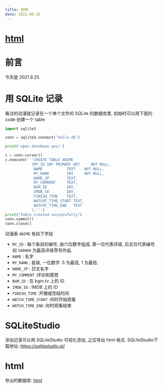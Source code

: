 ```yaml
---
title: 说明
date: 2021-09-25
---
```


#  [html](./anime.html)

# 前言

今天是 2021.9.25.

# 用 SQLite 记录

看过的动漫就记录在一个单个文件的 SQLite 的数据库里, 初始时可以用下面的 code 创建一个 table
```python
import sqlite3

conn = sqlite3.connect('hello.db')

print('open datebase yes!')

c = conn.cursor()
c.execute('''CREATE TABLE ANIME
            (MY_ID INT PRIMARY KEY     NOT NULL,
             NAME           TEXT    NOT NULL,
             MY_RANK        INT     NOT NULL,
             NAME_JP        TEXT,
             MY_COMMENT     TEXT,
             BGM_ID         INT,
             IMDB_ID        INT,
             FINISH_TIME    TEXT,
             WATCHT_TIME_START TEXT,
             WATCHT_TIME_END   TEXT
            );''')
print("Table created successfully")
conn.commit()
conn.close()
```

动漫表 `ANIME` 有如下字段

- `MY_ID` : 每个条目的编号, 由六位数字组成, 第一位代表评级, 后五位代表编号. 如 `100000` 为最高评级零号作品.
- `NAME` :  名字
- `MY_RANK` : 星级, 一位数字. 5 为最高, 1 为最低.
- `NAME_JP` : 日文名字
- `MY_COMMENT` :评论和感想
- `BGM_ID` : 在 bgm.tv 上的 ID
- `IMDB_ID` : IMDB 上的 ID
- `FINISH_TIME` :开播或完结时间
- `WATCH_TIME_START` :何时开始观看
- `WATCH_TIME_END` :何时观看结束

# SQLiteStudio

添加记录可以用 SQLiteStudio 可视化添加, 之后导出 html 格式. SQLiteStudio下载地址:  https://sqlitestudio.pl/

# html 


导出的数据库: [html](./anime.html)

